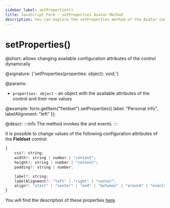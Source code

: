 ```yaml
---
sidebar_label: setProperties()
title: JavaScript Form - setProperties Avatar Method 
description: You can explore the setProperties method of the Avatar control of Form in the documentation of the DHTMLX JavaScript UI library. Browse developer guides and API reference, try out code examples and live demos, and download a free 30-day evaluation version of DHTMLX Suite.
---
```


# setProperties()

@short: allows changing available configuration attributes of the control dynamically

@signature: {'setProperties(properties: object): void;'}

@params:
- `properties: object` - an object with the available attributes of the control and their new values

@example:
form.getItem("fieldset").setProperties({
    label: "Personal info", 
    labelAlignment: "left"
});

@descr:
:::info
The method invokes the [](form/api/fieldset/fieldset_afterchangeproperties_event.md) and [](form/api/fieldset/fieldset_beforechangeproperties_event.md) events.
:::

It is possible to change values of the following configuration attributes of the **Fieldset** control:

~~~js
{
    css?: string;
    width?: string | number | "content";
    height?: string | number | "content";
    padding?: string | number;

    label?: string;
    labelAlignment?: "left" | "right" | "center";
    align?: "start" | "center" | "end" | "between" | "around" | "evenly";
}
~~~

You will find the description of these properties [here](form/api/fieldset/api_fieldset_properties/).